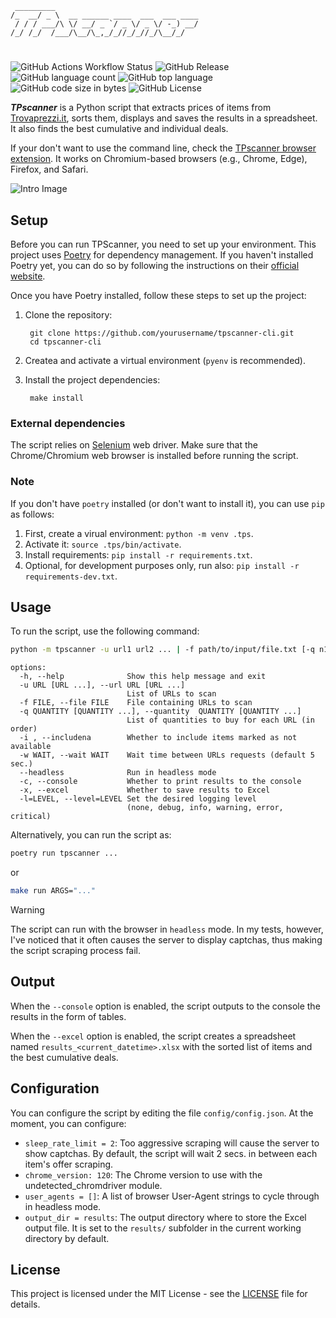 

```
 _________
/_  __/ _ \  __ ______ ____  ___  ___ ____
 / / / ___/\ \/ __/ _ `/ _ \/ _ \/ -_) __/
/_/ /_/  /___/\__/\_,_/_//_/_//_/\__/_/
```
#

![GitHub Actions Workflow Status](https://img.shields.io/github/actions/workflow/status/bateman/tpscanner-cli/release.yml?style=flat-square)
![GitHub Release](https://img.shields.io/github/v/release/bateman/tpscanner-cli?style=flat-square)
![GitHub language count](https://img.shields.io/github/languages/count/bateman/tpscanner-cli?style=flat-square)
![GitHub top language](https://img.shields.io/github/languages/top/bateman/tpscanner-cli?style=flat-square)
![GitHub code size in bytes](https://img.shields.io/github/languages/code-size/bateman/tpscanner-cli?style=flat-square)
![GitHub License](https://img.shields.io/github/license/bateman/tpscanner-cli?style=flat-square)


***TPscanner*** is a Python script that extracts prices of items from [Trovaprezzi.it](https://www.trovaprezzi.it/), sorts them, displays and saves the results in a spreadsheet. It also finds the best cumulative and individual deals.

If your don't want to use the command line, check the [TPscanner browser extension](https://github.com/bateman/tpscanner-cli). It works on Chromium-based browsers (e.g., Chrome, Edge), Firefox, and Safari.

![Intro Image](img/intro.gif)

## Setup

Before you can run TPScanner, you need to set up your environment. This project uses [Poetry](https://python-poetry.org/) for dependency management. If you haven't installed Poetry yet, you can do so by following the instructions on their [official website](https://python-poetry.org/docs/#installation).

Once you have Poetry installed, follow these steps to set up the project:

1. Clone the repository:

        git clone https://github.com/yourusername/tpscanner-cli.git
        cd tpscanner-cli

2. Createa and activate a virtual environment (`pyenv` is recommended).

3. Install the project dependencies:

        make install


### External dependencies

The script relies on [Selenium](https://www.selenium.dev/) web driver. Make sure that the Chrome/Chromium web browser is installed before running the script.

### Note

If you don't have `poetry` installed (or don't want to install it), you can use `pip` as follows:

1. First, create a virual environment: `python -m venv .tps`.
2. Activate it: `source .tps/bin/activate`.
3. Install requirements: `pip install -r requirements.txt`.
4. Optional, for development purposes only, run also: `pip install -r requirements-dev.txt`.


## Usage

To run the script, use the following command:

```bash
python -m tpscanner -u url1 url2 ... | -f path/to/input/file.txt [-q n1 n2 ...] [--includena] [-w n] [--headless] [--console] [--excel]
```
```console
options:
  -h, --help              Show this help message and exit
  -u URL [URL ...], --url URL [URL ...]
                          List of URLs to scan
  -f FILE, --file FILE    File containing URLs to scan
  -q QUANTITY [QUANTITY ...], --quantity  QUANTITY [QUANTITY ...]
                          List of quantities to buy for each URL (in order)
  -i , --includena        Whether to include items marked as not available
  -w WAIT, --wait WAIT    Wait time between URLs requests (default 5 sec.)
  --headless              Run in headless mode
  -c, --console           Whether to print results to the console
  -x, --excel             Whether to save results to Excel
  -l=LEVEL, --level=LEVEL Set the desired logging level
                          (none, debug, info, warning, error, critical)
```

Alternatively, you can run the script as:

```bash
poetry run tpscanner ...
```

or

```bash
make run ARGS="..."
```

> [!WARNING]
> The script can run with the browser in `headless` mode. In my tests, however, I've noticed that it often causes the server to display captchas, thus making the script scraping process fail.


## Output

When the `--console` option is enabled, the script outputs to the console
the results in the form of tables.

When the `--excel` option is enabled, the script creates a spreadsheet named `results_<current_datetime>.xlsx` with the sorted list of items and the best cumulative deals.

## Configuration

You can configure the script by editing the file `config/config.json`. At the moment, you can configure:

- `sleep_rate_limit = 2`: Too aggressive scraping will cause the server to show captchas. By default, the script will wait 2 secs. in between each item's offer scraping.
- `chrome_version: 120`: The Chrome version to use with the undetected_chromdriver module.
- `user_agents = []`: A list of browser User-Agent strings to cycle through in headless mode.
- `output_dir = results`: The output directory where to store the Excel output file. It is set to the `results/` subfolder in the current working directory by default.

## License

This project is licensed under the MIT License - see the [LICENSE](https://raw.githubusercontent.com/bateman/tpscanner-cli/main/LICENSE) file for details.
